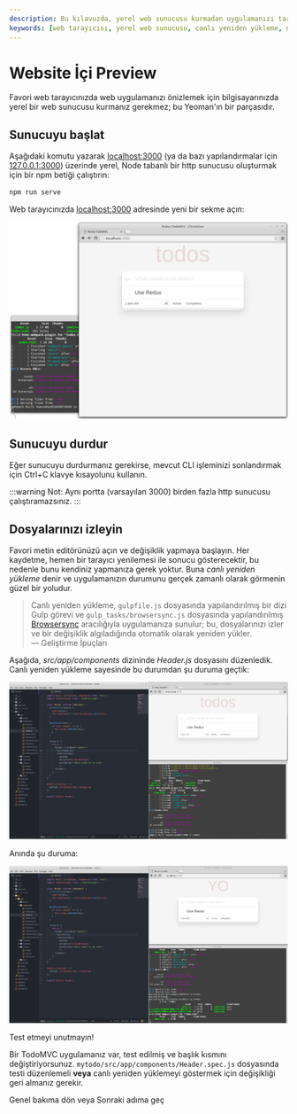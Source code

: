 ```yaml
---
description: Bu kılavuzda, yerel web sunucusu kurmadan uygulamanızı tarayıcıda nasıl önizleyeceğinizi ve canlı yeniden yükleme ile geliştirme sürecinizi nasıl hızlandıracağınızı öğrenin.
keywords: [web tarayıcısı, yerel web sunucusu, canlı yeniden yükleme, npm, Browsersync]
---
```


# Website İçi Preview

Favori web tarayıcınızda web uygulamanızı önizlemek için bilgisayarınızda yerel bir web sunucusu kurmanız gerekmez; bu Yeoman'ın bir parçasıdır.

## Sunucuyu başlat

Aşağıdaki komutu yazarak [localhost:3000](http://localhost:3000) (ya da bazı yapılandırmalar için [127.0.0.1:3000](http://127.0.0.1:3000)) üzerinde yerel, Node tabanlı bir http sunucusu oluşturmak için bir npm betiği çalıştırın:

```sh
npm run serve
```

Web tarayıcınızda [localhost:3000](http://localhost:3000) adresinde yeni bir sekme açın:

![](../../images/cikti/yeoman/assets/img/codelab/05_run_preview.png)

## Sunucuyu durdur

Eğer sunucuyu durdurmanız gerekirse, mevcut CLI işleminizi sonlandırmak için Ctrl+C klavye kısayolunu kullanın.

:::warning
Not: Aynı portta (varsayılan 3000) birden fazla http sunucusu çalıştıramazsınız.
:::

## Dosyalarınızı izleyin

Favori metin editörünüzü açın ve değişiklik yapmaya başlayın. Her kaydetme, hemen bir tarayıcı yenilemesi ile sonucu gösterecektir, bu nedenle bunu kendiniz yapmanıza gerek yoktur. Buna *canlı yeniden yükleme* denir ve uygulamanızın durumunu gerçek zamanlı olarak görmenin güzel bir yoludur.

> Canlı yeniden yükleme, `gulpfile.js` dosyasında yapılandırılmış bir dizi Gulp görevi ve `gulp_tasks/browsersync.js` dosyasında yapılandırılmış [Browsersync](https://www.browsersync.io/) aracılığıyla uygulamanıza sunulur; bu, dosyalarınızı izler ve bir değişiklik algıladığında otomatik olarak yeniden yükler.  
> — Geliştirme İpuçları

Aşağıda, *src/app/components* dizininde *Header.js* dosyasını düzenledik. Canlı yeniden yükleme sayesinde bu durumdan şu duruma geçtik:

![](../../images/cikti/yeoman/assets/img/codelab/05_before_live_reload.png)

Anında şu duruma:

![](../../images/cikti/yeoman/assets/img/codelab/05_after_live_reload.png)



  Test etmeyi unutmayın!

  Bir TodoMVC uygulamanız var, test edilmiş ve başlık kısmını değiştiriyorsunuz. `mytodo/src/app/components/Header.spec.js` dosyasında testi düzenlemeli **veya** canlı yeniden yüklemeyi göstermek için değişikliği geri almanız gerekir.




 Genel bakıma dön
  veya
  Sonraki adıma geç 
